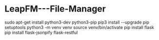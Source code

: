 # LeapFM---File-Manager


  sudo apt-get install python3-dev python3-pip
  pip3 install --upgrade pip setuptools
  python3 -m venv venv
  source venv/bin/activate
  pip install flask
  pip install flask-jsonpify flask-restful